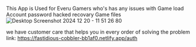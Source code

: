This App is Used for Everu Gamers who's has any issues with 
Game load
Account password
        hacked
        recovary 
Game files
![Desktop Screenshot 2024 12 20 - 11 51 26 80](https://github.com/user-attachments/assets/1172d337-bfd0-4110-a0c4-613e334148b3)

we have customer care that helps you in every order of solving the problem 
link: https://fastidious-cobbler-bb1af0.netlify.app/auth
